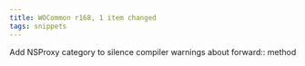 ```yaml
---
title: WOCommon r168, 1 item changed
tags: snippets
---
```


Add NSProxy category to silence compiler warnings about forward:: method
